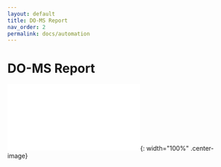 ```yaml
---
layout: default
title: DO-MS Report
nav_order: 2
permalink: docs/automation
---
```


# DO-MS Report

![]({{site.baseurl}}/assets/images/DO-MS_1xM_a.html){: width="100%" .center-image}